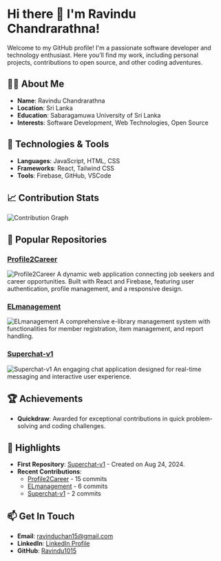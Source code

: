 # Hi there 👋 I'm Ravindu Chandrarathna!

Welcome to my GitHub profile! I'm a passionate software developer and technology enthusiast. Here you’ll find my work, including personal projects, contributions to open source, and other coding adventures.

## 👨‍💻 About Me

- **Name**: Ravindu Chandrarathna
- **Location**: Sri Lanka
- **Education**: Sabaragamuwa University of Sri Lanka
- **Interests**: Software Development, Web Technologies, Open Source

## 🔧 Technologies & Tools

- **Languages**: JavaScript, HTML, CSS
- **Frameworks**: React, Tailwind CSS
- **Tools**: Firebase, GitHub, VSCode

## 📈 Contribution Stats

![Contribution Graph](https://activity-graph.herokuapp.com/graph?username=Ravindu1015&theme=github&hide_border=true)

## 🚀 Popular Repositories

### [Profile2Career](https://github.com/Ravindu1015/Profile2Career)
![Profile2Career](https://via.placeholder.com/150?text=Profile2Career)
A dynamic web application connecting job seekers and career opportunities. Built with React and Firebase, featuring user authentication, profile management, and a responsive design.

### [ELmanagement](https://github.com/Ravindu1015/ELmanagement)
![ELmanagement](https://via.placeholder.com/150?text=ELmanagement)
A comprehensive e-library management system with functionalities for member registration, item management, and report handling.

### [Superchat-v1](https://github.com/Ravindu1015/Superchat-v1)
![Superchat-v1](https://via.placeholder.com/150?text=Superchat-v1)
An engaging chat application designed for real-time messaging and interactive user experience.

## 🏆 Achievements

- **Quickdraw**: Awarded for exceptional contributions in quick problem-solving and coding challenges.

## 🌟 Highlights

- **First Repository**: [Superchat-v1](https://github.com/Ravindu1015/Superchat-v1) - Created on Aug 24, 2024.
- **Recent Contributions**:
  - [Profile2Career](https://github.com/Ravindu1015/Profile2Career) - 15 commits
  - [ELmanagement](https://github.com/Ravindu1015/ELmanagement) - 6 commits
  - [Superchat-v1](https://github.com/Ravindu1015/Superchat-v1) - 2 commits

## 📫 Get In Touch

- **Email**: [ravinduchan15@gmail.com](mailto:ravinduchan15@gmail.com)
- **LinkedIn**: [LinkedIn Profile](https://www.linkedin.com/in/ravinduchandrarathna/)
- **GitHub**: [Ravindu1015](https://github.com/Ravindu1015)
